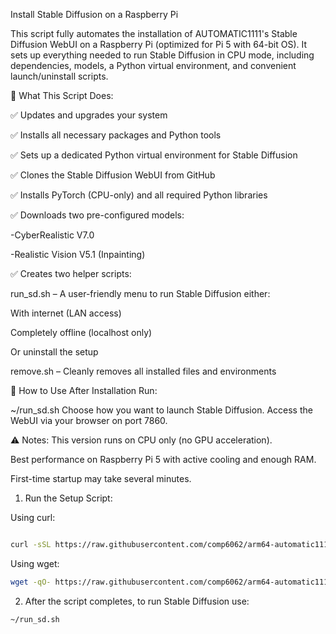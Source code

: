 Install Stable Diffusion on a Raspberry Pi

This script fully automates the installation of AUTOMATIC1111's Stable Diffusion WebUI on a Raspberry Pi (optimized for Pi 5 with 64-bit OS). It sets up everything needed to run Stable Diffusion in CPU mode, including dependencies, models, a Python virtual environment, and convenient launch/uninstall scripts.

🧰 What This Script Does:

✅ Updates and upgrades your system

✅ Installs all necessary packages and Python tools

✅ Sets up a dedicated Python virtual environment for Stable Diffusion

✅ Clones the Stable Diffusion WebUI from GitHub

✅ Installs PyTorch (CPU-only) and all required Python libraries

✅ Downloads two pre-configured models:

-CyberRealistic V7.0

-Realistic Vision V5.1 (Inpainting)

✅ Creates two helper scripts:

run_sd.sh – A user-friendly menu to run Stable Diffusion either:

With internet (LAN access)

Completely offline (localhost only)

Or uninstall the setup

remove.sh – Cleanly removes all installed files and environments

🚀 How to Use After Installation
Run:


~/run_sd.sh
Choose how you want to launch Stable Diffusion. Access the WebUI via your browser on port 7860.



⚠️ Notes:
This version runs on CPU only (no GPU acceleration).

Best performance on Raspberry Pi 5 with active cooling and enough RAM.

First-time startup may take several minutes.


1. Run the Setup Script:

Using curl:
```bash

curl -sSL https://raw.githubusercontent.com/comp6062/arm64-automatic1111/main/setup_sd.sh | bash
```
Using wget:
```bash
wget -qO- https://raw.githubusercontent.com/comp6062/arm64-automatic1111/main/setup_sd.sh | bash
```
2. After the script completes, to run Stable Diffusion use:

```bash
~/run_sd.sh
```
